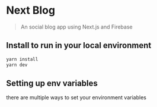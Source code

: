 # Next Blog

> An social blog app using Next.js and Firebase

## Install to run in your local environment

```bash
yarn install
yarn dev
```

## Setting up env variables

there are multiple ways to set your environment variables
